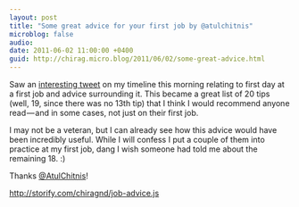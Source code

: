 ```yaml
---
layout: post
title: "Some great advice for your first job by @atulchitnis"
microblog: false
audio: 
date: 2011-06-02 11:00:00 +0400
guid: http://chirag.micro.blog/2011/06/02/some-great-advice.html
---
```

<p>Saw an <a href="http://twitter.com/AtulChitnis/status/75773775345496064" target="_blank">interesting tweet</a> on my timeline this morning relating to first day at a first job and advice surrounding it. This became a great list of 20 tips (well, 19, since there was no 13th tip) that I think I would recommend anyone read — and in some cases, not just on their first job.</p>
<p>I may not be a veteran, but I can already see how this advice would have been incredibly useful. While I will confess I put a couple of them into practice at my first job, dang I wish someone had told me about the remaining 18. :)</p>
<p>Thanks <a href="http://twitter.com/atulchitnis" target="_blank">@AtulChitnis</a>!</p>
<a href="http://storify.com/chiragnd/job-advice.js">http://storify.com/chiragnd/job-advice.js</a>
